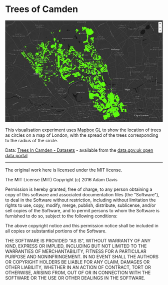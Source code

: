 # Trees of Camden

![Trees of Camden - screenshot](./TreesOfCamden.jpg)

This visualisation experiment uses [Mapbox GL](https://www.mapbox.com/mapbox-gl-js/api/) to show the location of trees as circles on a map of London, with the spread of the trees corresponding to the radius of the circle.

Data: [Trees In Camden - Datasets](https://data.gov.uk/dataset/trees-in-camden) - available from the [data.gov.uk open data portal](https://data.gov.uk)


---

The original work here is licensed under the MIT license.

The MIT License (MIT) Copyright (c) 2016 Adam Davis

Permission is hereby granted, free of charge, to any person obtaining a copy of this software and associated documentation files (the "Software"), to deal in the Software without restriction, including without limitation the rights to use, copy, modify, merge, publish, distribute, sublicense, and/or sell copies of the Software, and to permit persons to whom the Software is furnished to do so, subject to the following conditions:

The above copyright notice and this permission notice shall be included in all copies or substantial portions of the Software.

THE SOFTWARE IS PROVIDED "AS IS", WITHOUT WARRANTY OF ANY KIND, EXPRESS OR IMPLIED, INCLUDING BUT NOT LIMITED TO THE WARRANTIES OF MERCHANTABILITY, FITNESS FOR A PARTICULAR PURPOSE AND NONINFRINGEMENT. IN NO EVENT SHALL THE AUTHORS OR COPYRIGHT HOLDERS BE LIABLE FOR ANY CLAIM, DAMAGES OR OTHER LIABILITY, WHETHER IN AN ACTION OF CONTRACT, TORT OR OTHERWISE, ARISING FROM, OUT OF OR IN CONNECTION WITH THE SOFTWARE OR THE USE OR OTHER DEALINGS IN THE SOFTWARE.
